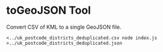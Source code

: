 # toGeoJSON Tool

Convert CSV of KML to a single GeoJSON file.

```
<../uk_postcode_districts_deduplicated.csv node index.js >../uk_postcode_districts_deduplicated.json
```
